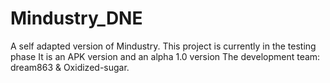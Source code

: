 # Mindustry_DNE
A self adapted version of Mindustry.
 This project is currently in the testing phase
 It is an APK version and an alpha 1.0 version
 The development team: dream863 & Oxidized-sugar.
